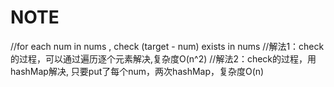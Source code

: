 # NOTE

  

//for each num in nums , check (target - num) exists in nums
//解法1：check的过程，可以通过遍历逐个元素解决,复杂度O(n^2)
//解法2：check的过程，用hashMap解决, 只要put了每个num，两次hashMap，复杂度O(n)